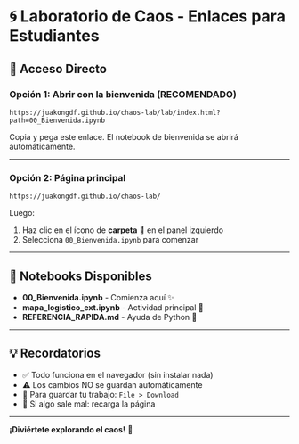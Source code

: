 # 🌀 Laboratorio de Caos - Enlaces para Estudiantes

## 🚀 Acceso Directo

### Opción 1: Abrir con la bienvenida (RECOMENDADO)
```
https://juakongdf.github.io/chaos-lab/lab/index.html?path=00_Bienvenida.ipynb
```

Copia y pega este enlace. El notebook de bienvenida se abrirá automáticamente.

---

### Opción 2: Página principal
```
https://juakongdf.github.io/chaos-lab/
```

Luego:
1. Haz clic en el ícono de **carpeta** 📁 en el panel izquierdo
2. Selecciona `00_Bienvenida.ipynb` para comenzar

---

## 📝 Notebooks Disponibles

- **00_Bienvenida.ipynb** - Comienza aquí ✨
- **mapa_logistico_ext.ipynb** - Actividad principal 🎯
- **REFERENCIA_RAPIDA.md** - Ayuda de Python 📖

---

## 💡 Recordatorios

- ✅ Todo funciona en el navegador (sin instalar nada)
- ⚠️ Los cambios NO se guardan automáticamente
- 💾 Para guardar tu trabajo: `File > Download`
- 🔄 Si algo sale mal: recarga la página

---

**¡Diviértete explorando el caos!** 🦋
